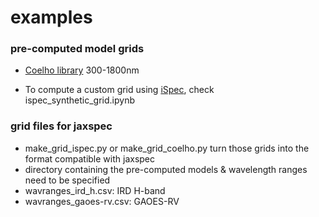 # examples

### pre-computed model grids

- [Coelho library](https://ui.adsabs.harvard.edu/abs/2005A%26A...443..735C/abstract) 300-1800nm

- To compute a custom grid using [iSpec](https://www.blancocuaresma.com/s/iSpec), check ispec_synthetic_grid.ipynb

  

### grid files for jaxspec

- make_grid_ispec.py or make_grid_coelho.py turn those grids into the format compatible with jaxspec 
- directory containing the pre-computed models & wavelength ranges need to be specified
- wavranges_ird_h.csv: IRD H-band
- wavranges_gaoes-rv.csv: GAOES-RV